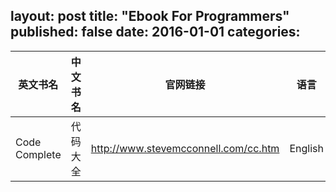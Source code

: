 layout: post 
title: "Ebook For Programmers"
published: false
date: 2016-01-01
categories:
---

|英文书名|中文书名|官网链接|语言|版本|百度网盘链接|GoogleDoc链接
|---------|--------|-|-|-|--|--|
|Code Complete |代码大全|http://www.stevemcconnell.com/cc.htm|English|第二版|http://pan.baidu.com/s/1gfrFzsZ|https://drive.google.com/file/d/0B7PHKasLIbFbSWMxSmpnZlJ3R2M/view?usp=sharing
